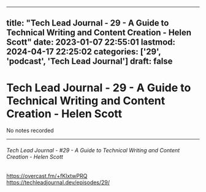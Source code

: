 
---
title: "Tech Lead Journal - 29 - A Guide to Technical Writing and Content Creation - Helen Scott"
date: 2023-01-07 22:55:01
lastmod: 2024-04-17 22:25:02
categories: ['29', 'podcast', 'Tech Lead Journal']
draft: false
---


# Tech Lead Journal - 29 - A Guide to Technical Writing and Content Creation - Helen Scott

No notes recorded

- - -
###### Tech Lead Journal - #29 - A Guide to Technical Writing and Content Creation - Helen Scott

https://overcast.fm/+fKlxtwPRQ  
https://techleadjournal.dev/episodes/29/

<!-- #public #podcast #Tech Lead Journal# -->

<!-- {BearID:70611955-B6E8-4368-89A0-8903652EA3E5-28016-00002D97FE884A29} -->
